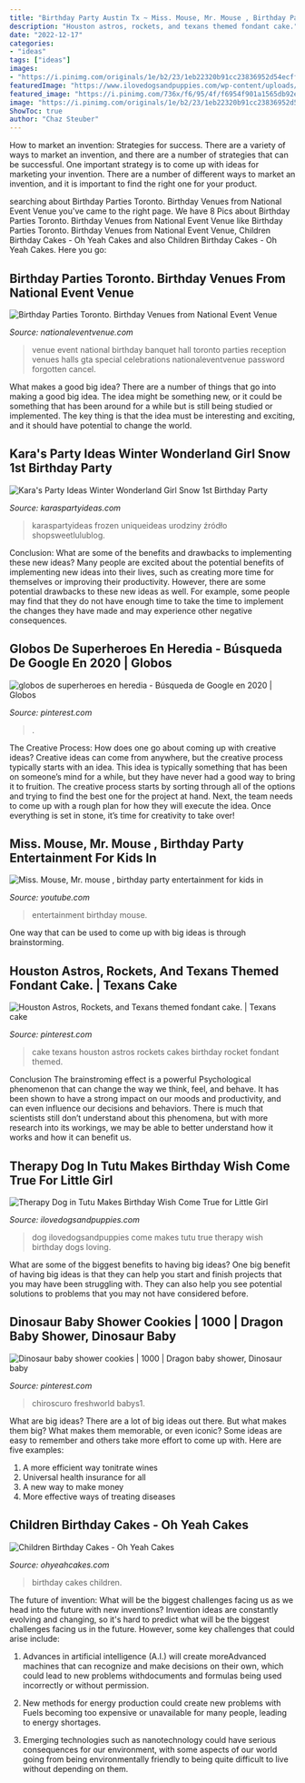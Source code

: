 ```yaml
---
title: "Birthday Party Austin Tx ~ Miss. Mouse, Mr. Mouse , Birthday Party Entertainment For Kids In"
description: "Houston astros, rockets, and texans themed fondant cake."
date: "2022-12-17"
categories:
- "ideas"
tags: ["ideas"]
images:
- "https://i.pinimg.com/originals/1e/b2/23/1eb22320b91cc23836952d54ecff8654.jpg"
featuredImage: "https://www.ilovedogsandpuppies.com/wp-content/uploads/2017/04/dogs3-5.jpg"
featured_image: "https://i.pinimg.com/736x/f6/95/4f/f6954f901a1565db92e5095867b10cf9.jpg"
image: "https://i.pinimg.com/originals/1e/b2/23/1eb22320b91cc23836952d54ecff8654.jpg"
ShowToc: true
author: "Chaz Steuber"
---
```



How to market an invention: Strategies for success.
There are a variety of ways to market an invention, and there are a number of strategies that can be successful. One important strategy is to come up with ideas for marketing your invention. There are a number of different ways to market an invention, and it is important to find the right one for your product.

	

		
searching about Birthday Parties Toronto. Birthday Venues from National Event Venue you've came to the right page. We have 8 Pics about Birthday Parties Toronto. Birthday Venues from National Event Venue like Birthday Parties Toronto. Birthday Venues from National Event Venue, Children Birthday Cakes - Oh Yeah Cakes and also Children Birthday Cakes - Oh Yeah Cakes. Here you go:
		
    
## Birthday Parties Toronto. Birthday Venues From National Event Venue

<img loading=lazy src="https://nationaleventvenue.com/wp-content/uploads/2015/04/11105713_1561816350745418_268793893_o.jpg" onerror="this.onerror=null;this.src='https://tse2.mm.bing.net/th?id=OIP.k7nYbkuwy0Q1_jv9mQ4UwQHaD5&amp;pid=15.1';" alt="Birthday Parties Toronto. Birthday Venues from National Event Venue">

_Source: nationaleventvenue.com_

>venue event national birthday banquet hall toronto parties reception venues halls gta special celebrations nationaleventvenue password forgotten cancel. 

	

What makes a good big idea?
There are a number of things that go into making a good big idea. The idea might be something new, or it could be something that has been around for a while but is still being studied or implemented. The key thing is that the idea must be interesting and exciting, and it should have potential to change the world.

    
## Kara&#039;s Party Ideas Winter Wonderland Girl Snow 1st Birthday Party

<img loading=lazy src="https://karaspartyideas.com/wp-content/uploads/2013/01/Winter-Wonderland-1st-First-Birthday-Party-via-Karas-Party-Ideas-karaspartyideas.com_.png" onerror="this.onerror=null;this.src='https://tse3.mm.bing.net/th?id=OIP.3iliZUi43P9vWTyx0fncowHaFh&amp;pid=15.1';" alt="Kara&#039;s Party Ideas Winter Wonderland Girl Snow 1st Birthday Party">

_Source: karaspartyideas.com_

>karaspartyideas frozen uniqueideas urodziny źródło shopsweetlulublog. 

	

Conclusion: What are some of the benefits and drawbacks to implementing these new ideas?
Many people are excited about the potential benefits of implementing new ideas into their lives, such as creating more time for themselves or improving their productivity. However, there are some potential drawbacks to these new ideas as well. For example, some people may find that they do not have enough time to take the time to implement the changes they have made and may experience other negative consequences.

    
## Globos De Superheroes En Heredia - Búsqueda De Google En 2020 | Globos

<img loading=lazy src="https://i.pinimg.com/736x/f6/95/4f/f6954f901a1565db92e5095867b10cf9.jpg" onerror="this.onerror=null;this.src='https://tse1.mm.bing.net/th?id=OIP.K39YIGUdw3bqBU5uTTROCwHaJ4&amp;pid=15.1';" alt="globos de superheroes en heredia - Búsqueda de Google en 2020 | Globos">

_Source: pinterest.com_

>. 

	

The Creative Process: How does one go about coming up with creative ideas?
Creative ideas can come from anywhere, but the creative process typically starts with an idea. This idea is typically something that has been on someone’s mind for a while, but they have never had a good way to bring it to fruition. The creative process starts by sorting through all of the options and trying to find the best one for the project at hand. Next, the team needs to come up with a rough plan for how they will execute the idea. Once everything is set in stone, it’s time for creativity to take over!

    
## Miss. Mouse, Mr. Mouse , Birthday Party Entertainment For Kids In

<img loading=lazy src="https://i.ytimg.com/vi/s5H7Ad6hAvo/maxresdefault.jpg" onerror="this.onerror=null;this.src='https://tse1.mm.bing.net/th?id=OIP.0u1jdjhEPuu0WrXpl_tJcgHaEK&amp;pid=15.1';" alt="Miss. Mouse, Mr. mouse , birthday party entertainment for kids in">

_Source: youtube.com_

>entertainment birthday mouse. 

	

One way that can be used to come up with big ideas is through brainstorming.

    
## Houston Astros, Rockets, And Texans Themed Fondant Cake. | Texans Cake

<img loading=lazy src="https://i.pinimg.com/originals/62/12/26/621226ab934fbaa911adc4adbc98857b.jpg" onerror="this.onerror=null;this.src='https://tse3.mm.bing.net/th?id=OIP.Ogxq3QLRRdisYz1mSmyPqgHaLD&amp;pid=15.1';" alt="Houston Astros, Rockets, and Texans themed fondant cake. | Texans cake">

_Source: pinterest.com_

>cake texans houston astros rockets cakes birthday rocket fondant themed. 

	

Conclusion
The brainstroming effect is a powerful Psychological phenomenon that can change the way we think, feel, and behave. It has been shown to have a strong impact on our moods and productivity, and can even influence our decisions and behaviors. There is much that scientists still don’t understand about this phenomena, but with more research into its workings, we may be able to better understand how it works and how it can benefit us.

    
## Therapy Dog In Tutu Makes Birthday Wish Come True For Little Girl

<img loading=lazy src="https://www.ilovedogsandpuppies.com/wp-content/uploads/2017/04/dogs3-5.jpg" onerror="this.onerror=null;this.src='https://tse4.mm.bing.net/th?id=OIP.5d9rjy5-U60KCo0SMtq_NgHaE6&amp;pid=15.1';" alt="Therapy Dog in Tutu Makes Birthday Wish Come True for Little Girl">

_Source: ilovedogsandpuppies.com_

>dog ilovedogsandpuppies come makes tutu true therapy wish birthday dogs loving. 

	

What are some of the biggest benefits to having big ideas?
One big benefit of having big ideas is that they can help you start and finish projects that you may have been struggling with. They can also help you see potential solutions to problems that you may not have considered before.

    
## Dinosaur Baby Shower Cookies | 1000 | Dragon Baby Shower, Dinosaur Baby

<img loading=lazy src="https://i.pinimg.com/originals/1e/b2/23/1eb22320b91cc23836952d54ecff8654.jpg" onerror="this.onerror=null;this.src='https://tse4.mm.bing.net/th?id=OIP.sHZTe-9KqFx628GoJYdX4wHaKL&amp;pid=15.1';" alt="Dinosaur baby shower cookies | 1000 | Dragon baby shower, Dinosaur baby">

_Source: pinterest.com_

>chiroscuro freshworld babys1. 

	

What are big ideas?
There are a lot of big ideas out there. But what makes them big? What makes them memorable, or even iconic? Some ideas are easy to remember and others take more effort to come up with. Here are five examples: 
1. A more efficient way tonitrate wines
2. Universal health insurance for all
3. A new way to make money
4. More effective ways of treating diseases

    
## Children Birthday Cakes - Oh Yeah Cakes

<img loading=lazy src="https://www.ohyeahcakes.com/wp-content/uploads/2020/11/children-birthday-cakes-68-scaled.jpg" onerror="this.onerror=null;this.src='https://tse3.mm.bing.net/th?id=OIP.wS_URFNx_3jpDKQtKXUu7gHaK-&amp;pid=15.1';" alt="Children Birthday Cakes - Oh Yeah Cakes">

_Source: ohyeahcakes.com_

>birthday cakes children. 

	

The future of invention: What will be the biggest challenges facing us as we head into the future with new inventions?
Invention ideas are constantly evolving and changing, so it's hard to predict what will be the biggest challenges facing us in the future. However, some key challenges that could arise include:
1. Advances in artificial intelligence (A.I.) will create moreAdvanced machines that can recognize and make decisions on their own, which could lead to new problems withdocuments and formulas being used incorrectly or without permission.

2. New methods for energy production could create new problems with Fuels becoming too expensive or unavailable for many people, leading to energy shortages.

3. Emerging technologies such as nanotechnology could have serious consequences for our environment, with some aspects of our world going from being environmentally friendly to being quite difficult to live without depending on them.

